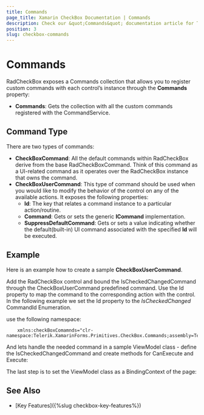 ```yaml
---
title: Commands
page_title: Xamarin CheckBox Documentation | Commands
description: Check our &quot;Commands&quot; documentation article for Telerik CheckBox for Xamarin control.
position: 3
slug: checkbox-commands
---
```


# Commands

RadCheckBox exposes a Commands collection that allows you to register custom commands with each control’s instance through the **Commands** property:

* **Commands**: Gets the collection with all the custom commands registered with the CommandService.

## Command Type

There are two types of commands:

* **CheckBoxCommand**: All the default commands within RadCheckBox derive from the base RadCheckBoxCommand. Think of this command as a UI-related command as it operates over the RadCheckBox instance that owns the command.
* **CheckBoxUserCommand**: This type of command should be used when you would like to modify the behavior of the control on any of the available actions. It exposes the following properties:
	* **Id**: The key that relates a command instance to a particular action/routine.
	* **Command**: Gets or sets the generic **ICommand** implementation.
	* **SuppressDefaultCommand**: Gets or sets a value indicating whether the default(built-in) UI command associated with the specified **Id** will be executed.

## Example

Here is an example how to create a sample **CheckBoxUserCommand**.

Add the RadCheckBox control and bound the IsCheckedChangedCommand through the CheckBoxUserCommand predefined command. Use the Id property to map the command to the corresponding action with the control. In the following example we set the Id property to the *IsCheckedChanged* CommandId Enumeration.

<snippet id='checkbox-commands-xaml'/>

use the following namespace:

```XAML
	xmlns:checkBoxComamnds="clr-namespace:Telerik.XamarinForms.Primitives.CheckBox.Commands;assembly=Telerik.XamarinForms.Primitives"
```

And lets handle the needed command in a sample ViewModel class - define the IsCheckedChangedCommand and create methods for CanExecute and Execute:

<snippet id='checkbox-commands-viewmodel' />
 
The last step is to set the ViewModel class as a BindingContext of the page:

<snippet id='checkbox-commands-csharp'/>

## See Also

- [Key Features]({%slug checkbox-key-features%})
